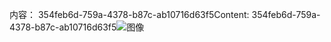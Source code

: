 <span data-ttu-id="393ad-101">内容： 354feb6d-759a-4378-b87c-ab10716d63f5</span><span class="sxs-lookup"><span data-stu-id="393ad-101">Content: 354feb6d-759a-4378-b87c-ab10716d63f5</span></span>![图像](e13b06b8-a549-4644-afa8-e288087fc6a5.png)
